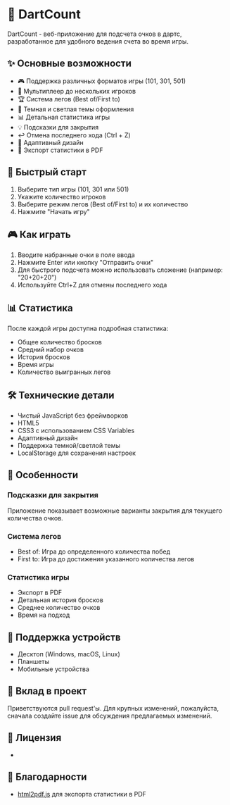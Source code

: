 # 🎯 DartCount

DartCount - веб-приложение для подсчета очков в дартс, разработанное для удобного ведения счета во время игры.

## ✨ Основные возможности

- 🎮 Поддержка различных форматов игры (101, 301, 501)
- 👥 Мультиплеер до нескольких игроков
- 🏆 Система легов (Best of/First to)
- 🎨 Темная и светлая темы оформления
- 📊 Детальная статистика игры
- 💡 Подсказки для закрытия
- ↩️ Отмена последнего хода (Ctrl + Z)
- 📱 Адаптивный дизайн
- 📄 Экспорт статистики в PDF

## 🚀 Быстрый старт

1. Выберите тип игры (101, 301 или 501)
2. Укажите количество игроков
3. Выберите режим легов (Best of/First to) и их количество
4. Нажмите "Начать игру"

## 🎮 Как играть

1. Вводите набранные очки в поле ввода
2. Нажмите Enter или кнопку "Отправить очки"
3. Для быстрого подсчета можно использовать сложение (например: "20+20+20")
4. Используйте Ctrl+Z для отмены последнего хода

## 📊 Статистика

После каждой игры доступна подробная статистика:
- Общее количество бросков
- Средний набор очков
- История бросков
- Время игры
- Количество выигранных легов

## 🛠 Технические детали

- Чистый JavaScript без фреймворков
- HTML5
- CSS3 с использованием CSS Variables
- Адаптивный дизайн
- Поддержка темной/светлой темы
- LocalStorage для сохранения настроек

## 🎯 Особенности

### Подсказки для закрытия
Приложение показывает возможные варианты закрытия для текущего количества очков.

### Система легов
- Best of: Игра до определенного количества побед
- First to: Игра до достижения указанного количества легов

### Статистика игры
- Экспорт в PDF
- Детальная история бросков
- Среднее количество очков
- Время на подход

## 📱 Поддержка устройств

- Десктоп (Windows, macOS, Linux)
- Планшеты
- Мобильные устройства

## 🤝 Вклад в проект

Приветствуются pull request'ы. Для крупных изменений, пожалуйста, сначала создайте issue для обсуждения предлагаемых изменений.

## 📄 Лицензия

-

## 🙏 Благодарности

- [html2pdf.js](https://github.com/eKoopmans/html2pdf.js) для экспорта статистики в PDF
